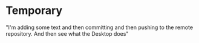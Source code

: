 # Temporary
"I'm adding some text and then committing and then pushing to the remote repository. And then see what the Desktop does"
